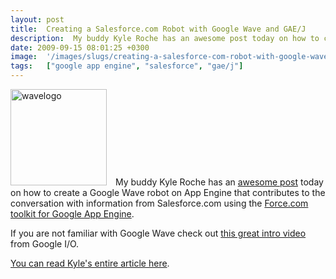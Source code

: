 ```yaml
---
layout: post
title:  Creating a Salesforce.com Robot with Google Wave and GAE/J
description:  My buddy Kyle Roche has an awesome post today on how to create a Google Wave robot on App Engine that contributes to the conversation with information from Salesforce.com using the Force.com toolkit for Google App Engine . If you are not familiar with Google Wave check out this great intro video from Google I/O. You can read Kyles entire article here .
date: 2009-09-15 08:01:25 +0300
image:  '/images/slugs/creating-a-salesforce-com-robot-with-google-wave-and-app-engine.jpg'
tags:   ["google app engine", "salesforce", "gae/j"]
---
```

<p><a href="http://res.cloudinary.com/blog-jeffdouglas-com/image/upload/v1400399505/wavelogo_woif44.png"><img class="alignleft size-full wp-image-1251" style="padding-right:10px;" title="wavelogo" src="http://res.cloudinary.com/blog-jeffdouglas-com/image/upload/v1400399505/wavelogo_woif44.png" alt="wavelogo" width="154" height="154" /></a> My buddy Kyle Roche has an <a href="http://www.kyleroche.com/2009/09/creating-salesforce-robot-for-google.html" target="_blank">awesome post</a> today on how to create a Google Wave robot on App Engine that contributes to the conversation with information from Salesforce.com using the <a href="http://developer.force.com/appengine" target="_blank">Force.com toolkit for Google App Engine</a>.</p>
<p>If you are not familiar with Google Wave check out <a href="http://www.youtube.com/watch?v=v_UyVmITiYQ" target="_blank">this great intro video</a> from Google I/O.</p>
<p><a href="http://www.kyleroche.com/2009/09/creating-salesforce-robot-for-google.html" target="_blank">You can read Kyle's entire article here</a>.</p>


